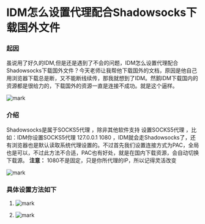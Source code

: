 # IDM怎么设置代理配合Shadowsocks下载国外文件

<!--more-->

### 起因

虽说用了好久的IDM,但是还是遇到了不会的问题，IDM怎么设置代理配合Shadowsocks下载国外文件？今天老师让我帮他下载国外的文档，原因是他自己用浏览器下载总是断，又不能断线续传，那我就想到了IDM。然鹅IDM下载国内的资源都是很给力的，下载国外的资源一直是连接不成功。就是这个逼样。

![mark](https://pic.yqqy.top/blog/20200111/drQjlCvq4fw4.png?imageMogr2/format/webp/interlace/1)

### 介绍

Shadowsocks是属于SOCKS5代理 ，除非其他软件支持 设置SOCKS5代理 ，比如：IDM你设置SOCKS5代理 127.0.0.1 1080 ，IDM就会走Shadowsocks了，还有浏览器也是默认读取系统代理设置的。不过首先我们设置连接方式为PAC，全局也是可以，不过此方法不合适，PAC也有好处，就是在国内下载资源，会自动切换下载源。
**注意：** 1080不是固定，只是你所代理的IP，所以记得灵活改变

![mark](https://pic.yqqy.top/blog/20200111/CpmWxzH011WW.png?imageMogr2/format/webp/interlace/1)

### 具体设置方法如下

1. ![mark](https://pic.yqqy.top/blog/20200111/TOyWUUlhgCF0.png?imageMogr2/format/webp/interlace/1)

2. ![mark](https://pic.yqqy.top/blog/20200111/DuOpHBJ1rdVH.png?imageMogr2/format/webp/interlace/1)
